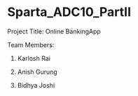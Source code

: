 # Sparta_ADC10_PartII


Project Title: Online BankingApp

Team Members: 

1. Karlosh Rai

2. Anish Gurung

3. Bidhya Joshi

